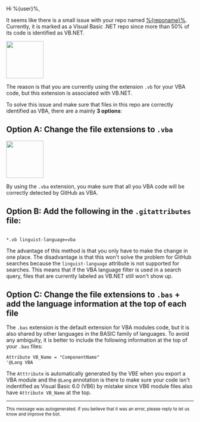 Hi %{user}%,

It seems like there is a small issue with your repo named [%{reponame}%](%{url}%).
Currently, it is marked as a Visual Basic .NET repo since more than 50% of its code is identified as VB.NET.

<img height="100px" src="https://raw.githubusercontent.com/DecimalTurn/VBA-on-GitHub-Automations/main/assets/vb-file-extension.svg">

The reason is that you are currently using the extension `.vb` for your VBA code, but this extension is associated with VB.NET.

To solve this issue and make sure that files in this repo are correctly identified as VBA, there are a mainly **3 options**:

## Option A: Change the file extensions to `.vba`

<img height="100px" src="https://raw.githubusercontent.com/DecimalTurn/VBA-on-GitHub-Automations/main/assets/vba-file-extension.svg">

By using the `.vba` extension, you make sure that all you VBA code will be correctly detected by GitHub as VBA.


## Option B: Add the following in the `.gitattributes` file:

```gitattributes

*.vb linguist-language=vba

```

The advantage of this method is that you only have to make the change in one place. The disadvantage is that this won't solve the problem for GitHub searches because the `linguist-language` attribute is not supported for searches. This means that if the VBA language filter is used in a search query, files that are currently labeled as VB.NET still won't show up.


## Option C: Change the file extensions to `.bas` + add the language information at the top of each file

The `.bas` extension is the default extension for VBA modules code, but it is also shared by other languages in the BASIC family of languages. To avoid any ambiguity, it is better to include the following information at the top of your `.bas` files:

```vba
Attribute VB_Name = "ComponentName"
'@Lang VBA
```

The `Atttribute` is automatically generated by the VBE when you export a VBA module and the `@Lang` annotation is there to make sure your code isn't indentified as Visual Basic 6.0 (VB6) by mistake since VB6 module files also have `Attribute VB_Name` at the top.

<hr>

<sup>This message was autogenerated. If you believe that it was an error, please reply to let us know and improve the bot.</sup>
